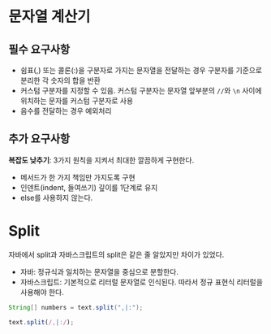 # 문자열 계산기

## 필수 요구사항

* 쉼표(,) 또는 콜론(:)을 구분자로 가지는 문자열을 전달하는 경우 구분자를 기준으로 분리한 각 숫자의 합을 반환
* 커스텀 구분자를 지정할 수 있음. 커스텀 구분자는 문자열 앞부분의 `//`와 `\n` 사이에 위치하는 문자를 커스텀 구분자로 사용
* 음수를 전달하는 경우 예외처리

## 추가 요구사항

**복잡도 낮추기**: 3가지 원칙을 지켜서 최대한 깔끔하게 구현한다.

* 메서드가 한 가지 책임만 가지도록 구현
* 인덴트(indent, 들여쓰기) 깊이를 1단계로 유지
* else를 사용하지 않는다.

# Split

자바에서 split과 자바스크립트의 split은 같은 줄 알았지만 차이가 있었다.

* 자바: 정규식과 일치하는 문자열을 중심으로 분할한다.
* 자바스크립트: 기본적으로 리터럴 문자열로 인식된다. 따라서 정규 표현식 리터럴을 사용해야 한다.

```java
String[] numbers = text.split(",|:");
```

```typescript
text.split(/,|:/);
```
